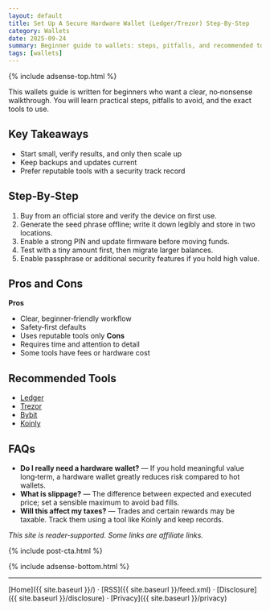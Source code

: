 ```yaml
---
layout: default
title: Set Up A Secure Hardware Wallet (Ledger/Trezor) Step‑By‑Step
category: Wallets
date: 2025-09-24
summary: Beginner guide to wallets: steps, pitfalls, and recommended tools.
tags: [wallets]
---
```


{% include adsense-top.html %}

This wallets guide is written for beginners who want a clear, no‑nonsense walkthrough. You will learn practical steps, pitfalls to avoid, and the exact tools to use.

## Key Takeaways
- Start small, verify results, and only then scale up
- Keep backups and updates current
- Prefer reputable tools with a security track record

## Step‑By‑Step
1. Buy from an official store and verify the device on first use.
2. Generate the seed phrase offline; write it down legibly and store in two locations.
3. Enable a strong PIN and update firmware before moving funds.
4. Test with a tiny amount first, then migrate larger balances.
5. Enable passphrase or additional security features if you hold high value.

## Pros and Cons
**Pros**
- Clear, beginner‑friendly workflow
- Safety‑first defaults
- Uses reputable tools only
**Cons**
- Requires time and attention to detail
- Some tools have fees or hardware cost

## Recommended Tools
- <a data-aff="ledger" href="https://shop.ledger.com/?r=4143e5e3f7ea&utm_source=ctg&utm_medium=site&utm_campaign=aff">Ledger</a>
- <a data-aff="trezor" href="https://affil.trezor.io/aff_c?offer_id=235&aff_id=36471&source=ctg">Trezor</a>
- <a data-aff="bybit" href="https://www.bybit.com/">Bybit</a>
- <a data-aff="koinly" href="https://koinly.io/?via=DA97E0B1&utm_source=affiliate">Koinly</a>

## FAQs
- **Do I really need a hardware wallet?** — If you hold meaningful value long‑term, a hardware wallet greatly reduces risk compared to hot wallets.
- **What is slippage?** — The difference between expected and executed price; set a sensible maximum to avoid bad fills.
- **Will this affect my taxes?** — Trades and certain rewards may be taxable. Track them using a tool like Koinly and keep records.

*This site is reader‑supported. Some links are affiliate links.*

{% include post-cta.html %}

{% include adsense-bottom.html %}

---

[Home]({{ site.baseurl }}/) · [RSS]({{ site.baseurl }}/feed.xml) · [Disclosure]({{ site.baseurl }}/disclosure) · [Privacy]({{ site.baseurl }}/privacy)
